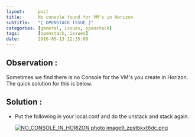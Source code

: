 ```yaml
---
layout:     post
title:      No console found for VM's in Horizon
subtitle:   "[ OPENSTACK ISSUE ]" 
categories: [general, issues, openstack]
tags:       [openstack, issues]
date:       2016-05-13 12:35:00
---
```


## Observation :

Sometimes we find there is no Console for the VM's you create in Horizon. The quick solution for this is below.


## Solution :

- Put the following in your local.conf and do the unstack and stack again.

  <a href="http://s1381.photobucket.com/user/AbhishekS19/media/OPENSTACK_ISSUES_IMAGES/image9_zpstbkxt6dc.png.html" target="_blank"><img src="http://i1381.photobucket.com/albums/ah238/AbhishekS19/OPENSTACK_ISSUES_IMAGES/image9_zpstbkxt6dc.png" border="0" alt="NO_CONSOLE_IN_HORIZON photo image9_zpstbkxt6dc.png"/></a>
